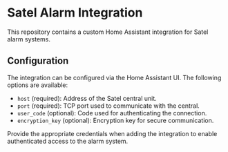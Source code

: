 # Satel Alarm Integration

This repository contains a custom Home Assistant integration for Satel alarm systems.

## Configuration

The integration can be configured via the Home Assistant UI. The following options are available:

- `host` (required): Address of the Satel central unit.
- `port` (required): TCP port used to communicate with the central.
- `user_code` (optional): Code used for authenticating the connection.
- `encryption_key` (optional): Encryption key for secure communication.

Provide the appropriate credentials when adding the integration to enable authenticated access to the alarm system.
